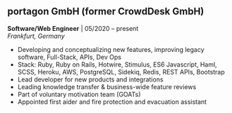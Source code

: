 ## portagon GmbH (former CrowdDesk GmbH)
**Software/Web Engineer** | 05/2020 – present<br/>
*Frankfurt, Germany*

- Developing and conceptualizing new features, improving legacy software, Full-Stack, APIs, Dev Ops
- Stack: Ruby, Ruby on Rails, Hotwire, Stimulus, ES6 Javascript, Haml, SCSS, Heroku, AWS, PostgreSQL, Sidekiq, Redis, REST APIs, Bootstrap
- Lead developer for new products and integrations
- Leading knowledge transfer & business-wide feature reviews
- Part of voluntary motivation team (GOATs)
- Appointed first aider and fire protection and evacuation assistant

